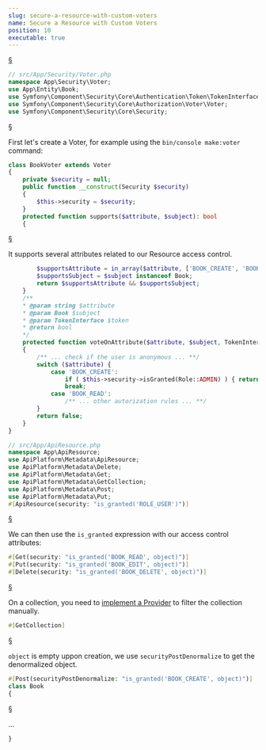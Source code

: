 ```yaml
--- 
slug: secure-a-resource-with-custom-voters
name: Secure a Resource with Custom Voters
position: 10
executable: true
---
```


<a href="#section-1" id="section-1">§</a>

```php
// src/App/Security/Voter.php
namespace App\Security\Voter;
use App\Entity\Book;
use Symfony\Component\Security\Core\Authentication\Token\TokenInterface;
use Symfony\Component\Security\Core\Authorization\Voter\Voter;
use Symfony\Component\Security\Core\Security;
```

<a href="#section-2" id="section-2">§</a>

First let&#039;s create a Voter, for example using the `bin/console make:voter` command:


```php
class BookVoter extends Voter
{
    private $security = null;
    public function __construct(Security $security)
    {
        $this->security = $security;
    }
    protected function supports($attribute, $subject): bool
    {
```

<a href="#section-3" id="section-3">§</a>

It supports several attributes related to our Resource access control.


```php
        $supportsAttribute = in_array($attribute, ['BOOK_CREATE', 'BOOK_READ', 'BOOK_EDIT', 'BOOK_DELETE']);
        $supportsSubject = $subject instanceof Book;
        return $supportsAttribute && $supportsSubject;
    }
    /**
    * @param string $attribute
    * @param Book $subject
    * @param TokenInterface $token
    * @return bool
    */
    protected function voteOnAttribute($attribute, $subject, TokenInterface $token): bool
    {
        /** ... check if the user is anonymous ... **/
        switch ($attribute) {
            case 'BOOK_CREATE':
                if ( $this->security->isGranted(Role::ADMIN) ) { return true; }  // only admins can create books
                break;
            case 'BOOK_READ':
                /** ... other autorization rules ... **/
        }
        return false;
    }
}

// src/App/ApiResource.php
namespace App\ApiResource;
use ApiPlatform\Metadata\ApiResource;
use ApiPlatform\Metadata\Delete;
use ApiPlatform\Metadata\Get;
use ApiPlatform\Metadata\GetCollection;
use ApiPlatform\Metadata\Post;
use ApiPlatform\Metadata\Put;
#[ApiResource(security: "is_granted('ROLE_USER')")]
```

<a href="#section-4" id="section-4">§</a>

We can then use the `is_granted` expression with our access control attributes:


```php
#[Get(security: "is_granted('BOOK_READ', object)")]
#[Put(security: "is_granted('BOOK_EDIT', object)")]
#[Delete(security: "is_granted('BOOK_DELETE', object)")]
```

<a href="#section-5" id="section-5">§</a>

On a collection, you need to [implement a Provider](provide-the-resource-state) to filter the collection manually.


```php
#[GetCollection]
```

<a href="#section-6" id="section-6">§</a>

`object` is empty uppon creation, we use `securityPostDenormalize` to get the denormalized object. 


```php
#[Post(securityPostDenormalize: "is_granted('BOOK_CREATE', object)")]
class Book
{
```

<a href="#section-7" id="section-7">§</a>

...


```php
}
```
